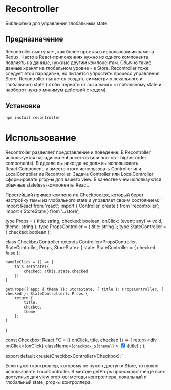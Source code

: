# Recontroller

Библиотека для управления глобальным state.

## Предназначение

Recontroller выступает, как более простая в использовании замена Redux. Часто в React-приложениях нужно из одного компонента повлиять на данные, нужные другим компонентам. Обычно такие данные хранят на глобальном уровне - в Store. Recontroller тоже следует этой парадигме, но пытается упростить процесс управления Store. Recontroller пытается создать симметрию локального и глобального state (чтобы перейти от локального к глобальному state и наоборот нужно минимум действий с кодом).

## Установка

`npm install recontroller`

# Использование

Recontroller разделяет представление и поведение. В Recontroller используется парадигма enhancer-ов (или hoc-ов - higher order components). В идеале вы никогда не должны использовать React.Component, а вместо этого использовать Controller или LocalController из Recontroller. Задача Controller или LocalController сформировать prop-ы для вашего view. В качестве view используются обычные stateless-компоненты React.

Простейший пример компонента Checkbox.tsx, который берет настройку темы из глобального state и управляет своим состоянием:
`
import React from 'react';
import { Controller, create } from 'recontroller';
import { StoreState } from '../store';

type Props = {
    title: string,
    checked: boolean,
    onClick: (event: any) => void,
    theme: string
};
type PropsController = {
    title: string
};
type StateController = {
    checked: boolean
};

class CheckboxController extends Controller<PropsController, StateController, Props, StoreState> {
    state: StateController = {
        checked: false
    };

    handleClick = () => {
        this.setState({
            checked: !this.state.checked
        })
    }

    getProps({ app: { theme }}: StoreState, { title }: PropsController, { checked }: StateController): Props {
        return {
            title,
            checked,
            theme
        };
    }
}

const Checkbox: React.FC<Props> = ({ onClick, title, checked }) => {
    return <div
        onClick={onClick}
        className={`checkbox_${theme}`}
    >
        <input type='checkbox' checked={checked} /> {title}
    </div>;
};

export default create(CheckboxController)(Checkbox);
`

Если нужен контроллер, которому не нужен доступ к Store, то нужно использовать LocalController. В методе getProps происходит merge всех доступных для view prop-ов: методы контроллера, локальный и глобальный state, prop-ы контроллера.
